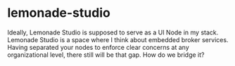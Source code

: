 # lemonade-studio
Ideally, Lemonade Studio is supposed to serve as a UI Node in my stack. Lemonade Studio is a space where I think about embedded broker services. Having separated your nodes to enforce clear concerns at any organizational level, there still will be that gap. How do we bridge it?
